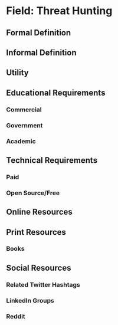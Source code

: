 # Field: Threat Hunting

## Formal Definition

## Informal Definition

## Utility

## Educational Requirements

### Commercial

### Government

### Academic

## Technical Requirements

### Paid

### Open Source/Free

## Online Resources

## Print Resources

### Books

## Social Resources

### Related Twitter Hashtags

### LinkedIn Groups

### Reddit